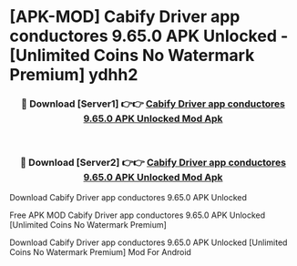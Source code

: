# [APK-MOD] Cabify Driver  app conductores 9.65.0 APK Unlocked - [Unlimited Coins No Watermark Premium] ydhh2



<div align="center">
<h3>🔴 Download [Server1] 👉👉 <a href="https://momento.my/?title=Cabify_Driver__app_conductores_9.65.0_APK_Unlocked">Cabify Driver  app conductores 9.65.0 APK Unlocked Mod Apk</a></h3><br>

<h3>🔴 Download [Server2] 👉👉 <a href="https://momento.my/?title=Cabify_Driver__app_conductores_9.65.0_APK_Unlocked">Cabify Driver  app conductores 9.65.0 APK Unlocked Mod Apk</a></h3>
</div>



Download Cabify Driver  app conductores 9.65.0 APK Unlocked 

Free APK MOD Cabify Driver  app conductores 9.65.0 APK Unlocked [Unlimited Coins No Watermark Premium]

Download Cabify Driver  app conductores 9.65.0 APK Unlocked [Unlimited Coins No Watermark Premium] Mod For Android
